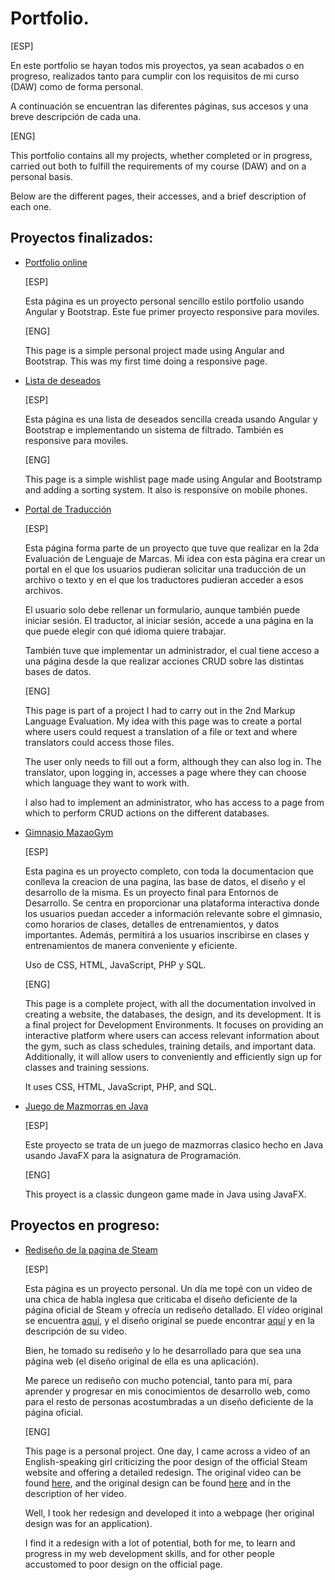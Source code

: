 # Portfolio.
[ESP]

En este portfolio se hayan todos mis proyectos, ya sean acabados o en progreso, realizados tanto para cumplir con los requisitos de mi curso (DAW) como de forma personal.

A continuación se encuentran las diferentes páginas, sus accesos y una breve descripción de cada una.

[ENG]

This portfolio contains all my projects, whether completed or in progress, carried out both to fulfill the requirements of my course (DAW) and on a personal basis.

Below are the different pages, their accesses, and a brief description of each one.

## Proyectos finalizados:

-  [Portfolio online](https://catanduyago.github.io/portfolio/)
  
    [ESP]
   
    Esta página es un proyecto personal sencillo estilo portfolio usando Angular y Bootstrap. Este fue primer proyecto responsive para moviles. 
   
    [ENG]
   
    This page is a simple personal project made using Angular and Bootstrap. This was my first time doing a responsive page.

-  [Lista de deseados](https://catanduyago.github.io/wishlist/)
  
    [ESP]
   
    Esta página es una lista de deseados sencilla creada usando Angular y Bootstrap e implementando un sistema de filtrado. También es responsive para moviles.
   
    [ENG]
   
    This page is a simple wishlist page made using Angular and Bootstramp and adding a sorting system. It also is responsive on mobile phones.

- [Portal de Traducción](https://catanduyago.github.io/Traduccion/Web/)

    [ESP]
  
    Esta página forma parte de un proyecto que tuve que realizar en la 2da Evaluación de Lenguaje de Marcas. Mi idea con esta página era crear un portal en el que los usuarios pudieran solicitar una traducción de un archivo o texto y en el que los traductores pudieran acceder a esos archivos.

    El usuario solo debe rellenar un formulario, aunque también puede iniciar sesión. El traductor, al iniciar sesión, accede a una página en la que puede elegir con qué idioma quiere trabajar.

    También tuve que implementar un administrador, el cual tiene acceso a una página desde la que realizar acciones CRUD sobre las distintas bases de datos.

  [ENG]
  
  This page is part of a project I had to carry out in the 2nd Markup Language Evaluation. My idea with this page was to create a portal where users could request a translation of a file or text and where translators could access those files.

    The user only needs to fill out a form, although they can also log in. The translator, upon logging in, accesses a page where they can choose which language they want to work with.

    I also had to implement an administrator, who has access to a page from which to perform CRUD actions on the different databases.

- [Gimnasio MazaoGym](http://mazaogym.kesug.com/Web)

    [ESP]
  
    Esta pagina es un proyecto completo, con toda la documentacion que conlleva la creacion de una pagina, las base de datos, el diseño y el desarrollo de la misma. Es un proyecto final para Entornos de Desarrollo. Se centra en proporcionar una plataforma interactiva donde los usuarios puedan acceder a información relevante sobre el gimnasio, como horarios de clases, detalles de entrenamientos, y datos importantes. Además, permitirá a los usuarios inscribirse en clases y entrenamientos de manera conveniente y 
eficiente.

    Uso de CSS, HTML, JavaScript, PHP y SQL.
  
     [ENG]
  
    This page is a complete project, with all the documentation involved in creating a website, the databases, the design, and its development. It is a final project for Development Environments. It focuses on providing an interactive platform where users can access relevant information about the gym, such as class schedules, training details, and important data. Additionally, it will allow users to conveniently and efficiently sign up for classes and training sessions.

    It uses CSS, HTML, JavaScript, PHP, and SQL.

-  [Juego de Mazmorras en Java](https://github.com/CatanduYago/Mazmorras-en-Java)
  
    [ESP]
   
    Este proyecto se trata de un juego de mazmorras clasico hecho en Java usando JavaFX para la asignatura de Programación. 
   
    [ENG]
   
    This proyect is a classic dungeon game made in Java using JavaFX.


   
## Proyectos en progreso:

- [Rediseño de la pagina de Steam](https://catanduyago.github.io/Steam/store.html)

    [ESP]
  
    Esta página es un proyecto personal. Un día me topé con un video de una chica de habla inglesa que criticaba el diseño deficiente de la página oficial de Steam y ofrecía un rediseño detallado. El vídeo original se encuentra [aquí](https://www.youtube.com/watch?v=cDY2p1CTkPo), y el diseño original se puede encontrar [aquí](https://www.figma.com/file/DoO6aRMVQB0ZQt0TULkR4F/Steam-Redesign-(Community)?type=design&node-id=18-946&mode=design&t=yz55TpGb3pgrgAVI-0) y en la descripción de su video.

    Bien, he tomado su rediseño y lo he desarrollado para que sea una página web (el diseño original de ella es una aplicación).

    Me parece un rediseño con mucho potencial, tanto para mí, para aprender y progresar en mis conocimientos de desarrollo web, como para el resto de personas acostumbradas a un diseño deficiente de la página oficial.
  
  [ENG]
  
    This page is a personal project. One day, I came across a video of an English-speaking girl criticizing the poor design of the official Steam website and offering a detailed redesign. The original video can be found [here](https://www.youtube.com/watch?v=cDY2p1CTkPo), and the original design can be found [here](https://www.figma.com/file/DoO6aRMVQB0ZQt0TULkR4F/Steam-Redesign-(Community)?type=design&node-id=18-946&mode=design&t=yz55TpGb3pgrgAVI-0) and in the description of her video.

    Well, I took her redesign and developed it into a webpage (her original design was for an application).

    I find it a redesign with a lot of potential, both for me, to learn and progress in my web development skills, and for other people accustomed to poor design on the official page.
  
<!-- Yago Catalano Andújar -->